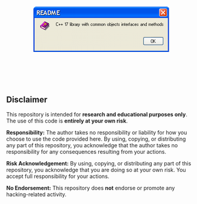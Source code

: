 <p align="center">
  <img src="./msg.png" />
</p>
<br><br><br><br>
<h2>Disclaimer</h2>

<p>This repository is intended for <strong>research and educational purposes only</strong>. The use of this code is <strong>entirely at your own risk</strong>.</p>

<p><strong>Responsibility:</strong> The author takes no responsibility or liability for how you choose to use the code provided here. By using, copying, or distributing any part of this repository, you acknowledge that the author takes no responsibility for any consequences resulting from your actions.</p>

<p><strong>Risk Acknowledgement:</strong> By using, copying, or distributing any part of this repository, you acknowledge that you are doing so at your own risk. You accept full responsibility for your actions.</p>

<p><strong>No Endorsement:</strong> This repository does <strong>not</strong> endorse or promote any hacking-related activity.</p>
